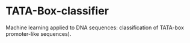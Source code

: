 # TATA-Box-classifier
Machine learning applied to DNA sequences: classification of TATA-box promoter-like sequences).
